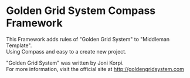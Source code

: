 Golden Grid System Compass Framework
====================================

This Framework adds rules of "Golden Grid System" to "Middleman Template".  
Using Compass and easy to a create new project.

"Golden Grid System" was written by Joni Korpi.  
For more information, visit the official site at http://goldengridsystem.com
